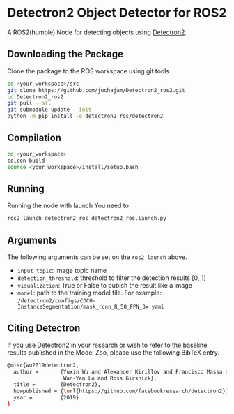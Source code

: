 # Detectron2 Object Detector for ROS2

A ROS2(humble) Node for detecting objects using [Detectron2](https://github.com/facebookresearch/detectron2).

## Downloading the Package

Clone the package to the ROS workspace using git tools
```bash
cd <your_workspace>/src
git clone https://github.com/juchajam/Detectron2_ros2.git
cd Detectron2_ros2
git pull --all
git submodule update --init
python -m pip install -e detectron2_ros/detectron2
```

## Compilation

```bash
cd <your_workspace>
colcon build
source <your_workspace>/install/setup.bash
```

## Running

Running the node with launch
You need to 
```bash
ros2 launch detectron2_ros detectron2_ros.launch.py
```

## Arguments

The following arguments can be set on the `ros2 launch` above.
- `input_topic`: image topic name
- `detection_threshold`: threshold to filter the detection results [0, 1]
- `visualization`: True or False to pubish the result like a image
- `model`: path to the training model file. For example: `/detectron2/configs/COCO-InstanceSegmentation/mask_rcnn_R_50_FPN_3x.yaml`

## Citing Detectron
If you use Detectron2 in your research or wish to refer to the baseline results published in the Model Zoo, please use the following BibTeX entry.

```bash
@misc{wu2019detectron2,
  author =       {Yuxin Wu and Alexander Kirillov and Francisco Massa and
                  Wan-Yen Lo and Ross Girshick},
  title =        {Detectron2},
  howpublished = {\url{https://github.com/facebookresearch/detectron2}},
  year =         {2019}
}
```

